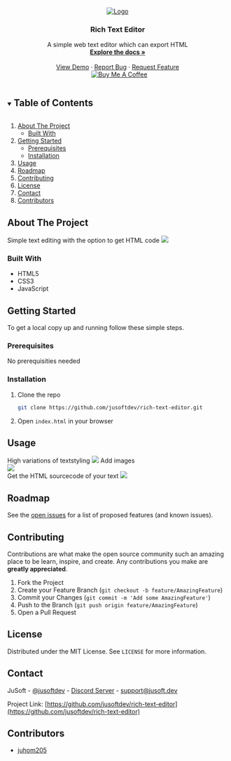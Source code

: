 <!-- PROJECT LOGO -->
<br />
<p align="center">
  <a href="https://github.com/jusoftdev/rich-text-editor">
    <img src="https://i.imgur.com/korJkEc.png" alt="Logo">
  </a>

  <h3 align="center">Rich Text Editor</h3>

  <p align="center">
    A simple web text editor which can export HTML 
    <br />
    <a href="https://github.com/jusoftdev/rich-text-editor"><strong>Explore the docs »</strong></a>
    <br />
    <br />
    <a href="https://jusoftdev.github.io/rich-text-edior/">View Demo</a>
    ·
    <a href="https://github.com/jusoftdev/rich-text-edior/issues">Report Bug</a>
    ·
    <a href="https://github.com/jusoftdev/rich-text-edior/issues">Request Feature</a><br>&nbsp;
<a href="https://www.buymeacoffee.com/jusoft" target="_blank"><img src="https://bmc-cdn.nyc3.digitaloceanspaces.com/BMC-button-images/custom_images/orange_img.png" alt="Buy Me A Coffee" style="height: auto !important;width: auto !important;" ></a>
 
  </p>
</p>



<!-- TABLE OF CONTENTS -->
<details open="open">
  <summary><h2 style="display: inline-block">Table of Contents</h2></summary>
  <ol>
    <li>
      <a href="#about-the-project">About The Project</a>
      <ul>
        <li><a href="#built-with">Built With</a></li>
      </ul>
    </li>
    <li>
      <a href="#getting-started">Getting Started</a>
      <ul>
        <li><a href="#prerequisites">Prerequisites</a></li>
        <li><a href="#installation">Installation</a></li>
      </ul>
    </li>
    <li><a href="#usage">Usage</a></li>
    <li><a href="#roadmap">Roadmap</a></li>
    <li><a href="#contributing">Contributing</a></li>
    <li><a href="#license">License</a></li>
    <li><a href="#contact">Contact</a></li>
    <li><a href="#contributors">Contributors</a></li>
  </ol>
</details>



<!-- ABOUT THE PROJECT -->
## About The Project

Simple text editing with the option to get HTML code
<img src="https://i.imgur.com/1jBE0ek.png"/>


### Built With

* HTML5
* CSS3
* JavaScript


<!-- GETTING STARTED -->
## Getting Started

To get a local copy up and running follow these simple steps.

### Prerequisites

No prerequisities needed


### Installation

1. Clone the repo
   ```sh
   git clone https://github.com/jusoftdev/rich-text-editor.git
   ```
2. Open `index.html` in your browser


<!-- USAGE EXAMPLES -->
## Usage

High variations of textstyling
<img src="https://i.imgur.com/fgaw4iA.png" />
Add images<br>
<img src="https://i.imgur.com/iOM8X96.png" /><br>
Get the HTML sourcecode of your text
<img src="https://i.imgur.com/PupJhBU.png" />



<!-- ROADMAP -->
## Roadmap

See the [open issues](https://github.com/jusoftdev/rich-text-editor/issues) for a list of proposed features (and known issues).




<!-- CONTRIBUTING -->
## Contributing

Contributions are what make the open source community such an amazing place to be learn, inspire, and create. Any contributions you make are **greatly appreciated**.

1. Fork the Project
2. Create your Feature Branch (`git checkout -b feature/AmazingFeature`)
3. Commit your Changes (`git commit -m 'Add some AmazingFeature'`)
4. Push to the Branch (`git push origin feature/AmazingFeature`)
5. Open a Pull Request



<!-- LICENSE -->
## License

Distributed under the MIT License. See `LICENSE` for more information.



<!-- CONTACT -->
## Contact

JuSoft - [@jusoftdev](https://twitter.com/jusoftdev) - [Discord Server](http://jsft.be/discord) - support@jusoft.dev

Project Link: [https://github.com/jusoftdev/rich-text-editor](https://github.com/jusoftdev/rich-text-editor)



<!-- ACKNOWLEDGEMENTS -->
## Contributors

* [juhom205](https://github.com/juhom205)




